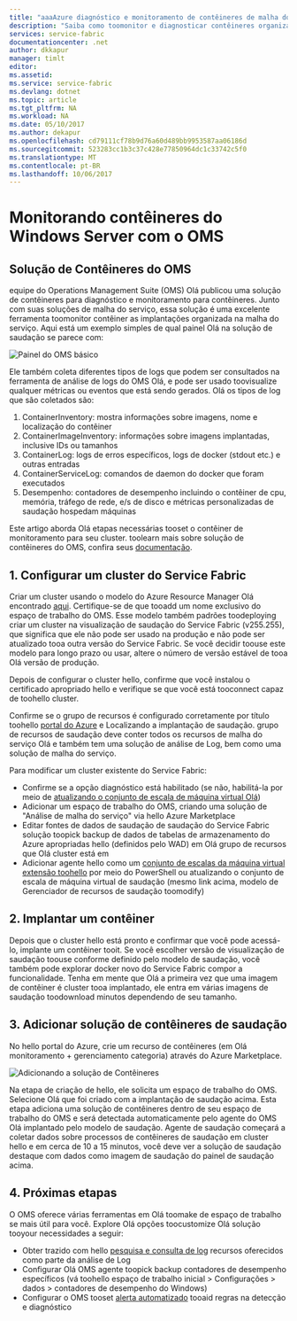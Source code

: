 ```yaml
---
title: "aaaAzure diagnóstico e monitoramento de contêineres de malha do serviço | Microsoft Docs"
description: "Saiba como toomonitor e diagnosticar contêineres organizados em Service Fabric do Microsoft Azure com a solução de contêineres do OMS."
services: service-fabric
documentationcenter: .net
author: dkkapur
manager: timlt
editor: 
ms.assetid: 
ms.service: service-fabric
ms.devlang: dotnet
ms.topic: article
ms.tgt_pltfrm: NA
ms.workload: NA
ms.date: 05/10/2017
ms.author: dekapur
ms.openlocfilehash: cd79111cf78b9d76a60d489bb9953587aa06186d
ms.sourcegitcommit: 523283cc1b3c37c428e77850964dc1c33742c5f0
ms.translationtype: MT
ms.contentlocale: pt-BR
ms.lasthandoff: 10/06/2017
---
```

# <a name="monitoring-windows-server-containers-with-oms"></a>Monitorando contêineres do Windows Server com o OMS

## <a name="oms-containers-solution"></a>Solução de Contêineres do OMS

equipe do Operations Management Suite (OMS) Olá publicou uma solução de contêineres para diagnóstico e monitoramento para contêineres. Junto com suas soluções de malha do serviço, essa solução é uma excelente ferramenta toomonitor contêiner as implantações organizada na malha do serviço. Aqui está um exemplo simples de qual painel Olá na solução de saudação se parece com:

![Painel do OMS básico](./media/service-fabric-diagnostics-containers-windowsserver/oms-containers-dashboard.png)

Ele também coleta diferentes tipos de logs que podem ser consultados na ferramenta de análise de logs do OMS Olá, e pode ser usado toovisualize qualquer métricas ou eventos que está sendo gerados. Olá os tipos de log que são coletados são:

1. ContainerInventory: mostra informações sobre imagens, nome e localização do contêiner
2. ContainerImageInventory: informações sobre imagens implantadas, inclusive IDs ou tamanhos
3. ContainerLog: logs de erros específicos, logs de docker (stdout etc.) e outras entradas
4. ContainerServiceLog: comandos de daemon do docker que foram executados
5. Desempenho: contadores de desempenho incluindo o contêiner de cpu, memória, tráfego de rede, e/s de disco e métricas personalizadas de saudação hospedam máquinas

Este artigo aborda Olá etapas necessárias tooset o contêiner de monitoramento para seu cluster. toolearn mais sobre solução de contêineres do OMS, confira seus [documentação](../log-analytics/log-analytics-containers.md).

## <a name="1-set-up-a-service-fabric-cluster"></a>1. Configurar um cluster do Service Fabric

Criar um cluster usando o modelo do Azure Resource Manager Olá encontrado [aqui](https://github.com/dkkapur/Service-Fabric/tree/master/ARM%20Templates/SF%20OMS%20Sample). Certifique-se de que tooadd um nome exclusivo do espaço de trabalho do OMS. Esse modelo também padrões toodeploying criar um cluster na visualização de saudação do Service Fabric (v255.255), que significa que ele não pode ser usado na produção e não pode ser atualizado tooa outra versão do Service Fabric. Se você decidir toouse este modelo para longo prazo ou usar, altere o número de versão estável de tooa Olá versão de produção.

Depois de configurar o cluster hello, confirme que você instalou o certificado apropriado hello e verifique se que você está tooconnect capaz de toohello cluster.

Confirme se o grupo de recursos é configurado corretamente por título toohello [portal do Azure](https://portal.azure.com/) e Localizando a implantação de saudação. grupo de recursos de saudação deve conter todos os recursos de malha do serviço Olá e também tem uma solução de análise de Log, bem como uma solução de malha do serviço.

Para modificar um cluster existente do Service Fabric:
* Confirme se a opção diagnóstico está habilitado (se não, habilitá-la por meio de [atualizando o conjunto de escala de máquina virtual Olá](/rest/api/virtualmachinescalesets/create-or-update-a-set))
* Adicionar um espaço de trabalho do OMS, criando uma solução de "Análise de malha do serviço" via hello Azure Marketplace
* Editar fontes de dados de saudação de saudação do Service Fabric solução toopick backup de dados de tabelas de armazenamento do Azure apropriadas hello (definidos pelo WAD) em Olá grupo de recursos que Olá cluster está em
* Adicionar agente hello como um [conjunto de escalas da máquina virtual extensão toohello](/powershell/module/azurerm.compute/add-azurermvmssextension) por meio do PowerShell ou atualizando o conjunto de escala de máquina virtual de saudação (mesmo link acima, modelo de Gerenciador de recursos de saudação toomodify)

## <a name="2-deploy-a-container"></a>2. Implantar um contêiner

Depois que o cluster hello está pronto e confirmar que você pode acessá-lo, implante um contêiner tooit. Se você escolher versão de visualização de saudação toouse conforme definido pelo modelo de saudação, você também pode explorar docker novo do Service Fabric compor a funcionalidade. Tenha em mente que Olá a primeira vez que uma imagem de contêiner é cluster tooa implantado, ele entra em várias imagens de saudação toodownload minutos dependendo de seu tamanho.

## <a name="3-add-hello-containers-solution"></a>3. Adicionar solução de contêineres de saudação

No hello portal do Azure, crie um recurso de contêineres (em Olá monitoramento + gerenciamento categoria) através do Azure Marketplace. 

![Adicionando a solução de Contêineres](./media/service-fabric-diagnostics-containers-windowsserver/containers-solution.png)

Na etapa de criação de hello, ele solicita um espaço de trabalho do OMS. Selecione Olá que foi criado com a implantação de saudação acima. Esta etapa adiciona uma solução de contêineres dentro de seu espaço de trabalho do OMS e será detectada automaticamente pelo agente do OMS Olá implantado pelo modelo de saudação. Agente de saudação começará a coletar dados sobre processos de contêineres de saudação em cluster hello e em cerca de 10 a 15 minutos, você deve ver a solução de saudação destaque com dados como imagem de saudação do painel de saudação acima.

## <a name="4-next-steps"></a>4. Próximas etapas

O OMS oferece várias ferramentas em Olá toomake de espaço de trabalho se mais útil para você. Explore Olá opções toocustomize Olá solução tooyour necessidades a seguir:
- Obter trazido com hello [pesquisa e consulta de log](../log-analytics/log-analytics-log-searches.md) recursos oferecidos como parte da análise de Log
- Configurar Olá OMS agente toopick backup contadores de desempenho específicos (vá toohello espaço de trabalho inicial > Configurações > dados > contadores de desempenho do Windows)
- Configurar o OMS tooset [alerta automatizado](../log-analytics/log-analytics-alerts.md) tooaid regras na detecção e diagnóstico
